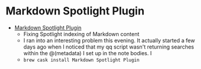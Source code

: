 # Markdown Spotlight Plugin
- [Markdown Spotlight Plugin](https://brettterpstra.com/2011/10/18/fixing-spotlight-indexing-of-markdown-content/)
  -  Fixing Spotlight indexing of Markdown content
  - I ran into an interesting problem this evening. It actually started a few days ago when I noticed that my qq script wasn't returning searches within the @(metadata) I set up in the note bodies. I
  - `brew cask install Markdown Spotlight Plugin`
